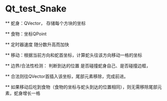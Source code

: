 # Qt_test_Snake

** 蛇身：QVector<QPoint>， 存储每个方块的坐标

** 食物：坐标QPoint

** 定时器速度 随分数升高而加快

** 移动：根据当前方向和蛇首坐标，计算蛇头往该方向移动一格的坐标

** 边界/合法性检测： 判断到达的位置 是否碰撞蛇身自己、是否碰撞边框，

** 合法则往QVector首插入该坐标，尾部元素移除，完成前进。

** 如果移动后吃到食物（食物的坐标与蛇头到达的位置相同），则无需移除尾部元素，蛇身增长一格
